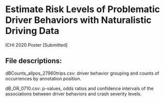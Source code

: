 # Estimate Risk Levels of Problematic Driver Behaviors with Naturalistic Driving Data

ICHI 2020 Poster [Submitted]

## File descriptions:
dBCounts_allpos_27960trips.csv: driver behavior grouping and counts of occurrences by annotation position.

dB_OR_0710.csv: p-values, odds ratios and confidence intervals of the associations between driver behaviors and crash severity levels.
